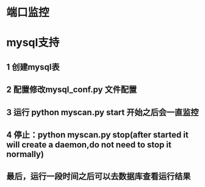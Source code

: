 # 端口监控
# mysql支持

## 1 创建mysql表
## 2 配置修改mysql_conf.py 文件配置
## 3 运行 python myscan.py start  开始之后会一直监控
## 4 停止：python myscan.py stop(after started it will create a daemon,do not need to stop it normally)

## 最后，运行一段时间之后可以去数据库查看运行结果

